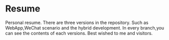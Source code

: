 # Resume
Personal resume.
There are three versions in the repository.
Such as WebApp,WeChat scenario and the hybrid development.
In every branch,you can see the contents of each versions.
Best wished to me and visitors.

